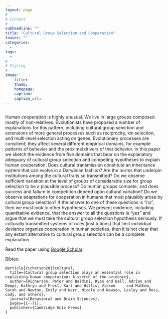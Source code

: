 ```yaml
---
layout: page
#
# Content
#
subheadline: ""
title: "Cultural Group Selection and Cooperation"
teaser: ""
categories:
  - 
tags:
  - 
#
# Styling
#
image: 
    title:
    thumb:
    homepage:
    caption:
    caption_url:
---
```

<div class="row">
    <div class="medium-8 columns t30">
    <img src="{{ site.url }}/images/CGS.png" alt="">
    </div><!-- /.medium-8.columns -->




Human cooperation is highly unusual. We live in large groups composed mostly of non-relatives. Evolutionists have proposed a number of explanations for this pattern, including cultural group selection and extensions of more general processes such as reciprocity, kin selection, and multi-level selection acting on genes. Evolutionary processes are consilient; they affect several different empirical domains, for example patterns of behavior and the proximal drivers of that behavior. In this paper we sketch the evidence from five domains that bear on the explanatory adequacy of cultural group selection and competing hypotheses to explain human cooperation. Does cultural transmission constitute an inheritance system that can evolve in a Darwinian fashion? Are the norms that underpin institutions among the cultural traits so transmitted? Do we observe sufficient variation at the level of groups of considerable size for group selection to be a plausible process? Do human groups compete, and does success and failure in competition depend upon cultural variation? Do we observe adaptations for cooperation in humans that most plausibly arose by cultural group selection? If the answer to one of these questions is “no”, then we must look to other hypotheses. We present evidence, including quantitative evidence, that the answer to all the questions is “yes” and argue that we must take the cultural group selection hypothesis seriously. If culturally transmitted systems of rules (institutions) that limit individual deviance organize cooperation in human societies, then it is not clear that any extant alternative to cultural group selection can be a complete explanation.




Read the paper using [Google Scholar][1]




Bibtex:
```
@article{richerson2015cultural,
  title={Cultural group selection plays an essential role in explaining human cooperation: A sketch of the evidence},
  author={Richerson, Peter and Baldini, Ryan and Bell, Adrian and Demps, Kathryn and Frost, Karl and Hillis, Vicken     and Mathew, Sarah and Newton, Emily and Narr, Nicole and Newson, Lesley and Ross, Cody, and others},
  journal={Behavioral and Brain Sciences},
  pages={1--71},
  publisher={Cambridge Univ Press}
}
```



 [1]: https://scholar.google.com.co/scholar?oi=bibs&cluster=12816428508393693408&btnI=1&hl=en
 
